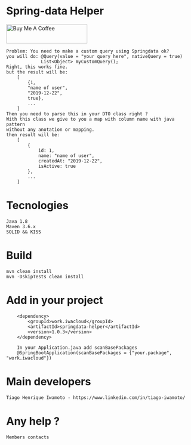 # Spring-data Helper

<a href="https://www.buymeacoffee.com/pPobB4i" target="_blank"><img src="https://www.buymeacoffee.com/assets/img/custom_images/orange_img.png" alt="Buy Me A Coffee" style="height: 51px !important;width: 217px !important;" ></a>

    Problem: You need to make a custom query using Springdata ok?
    you will do: @Query(value = "your query here", nativeQuery = true)
                 List<Object> myCustomQuery();
    Right, this works fine.
    but the result will be:
        [
            {1,
            "name of user",
            "2019-12-22",
            true},
            ...
        ]
    Then you need to parse this in your DTO class right ?
    With this class we give to you a map with column name with java pattern
    without any anotation or mapping.
    then result will be:
        [
            {
                id: 1,
                name: "name of user",
                createdAt: "2019-12-22",
                isActive: true
            },
            ...
        ]          
        
# Tecnologies
    Java 1.8
    Maven 3.6.x
    SOLID && KISS

# Build
    mvn clean install
    mvn -DskipTests clean install
    
# Add in your project
        <dependency>
            <groupId>work.iwacloud</groupId>
            <artifactId>springdata-helper</artifactId>
            <version>1.0.3</version>
        </dependency>
        
        In your Application.java add scanBasePackages
        @SpringBootApplication(scanBasePackages = {"your.package", "work.iwacloud"})

    
# Main developers
    Tiago Henrique Iwamoto - https://www.linkedin.com/in/tiago-iwamoto/
    
# Any help ?
    Members contacts
